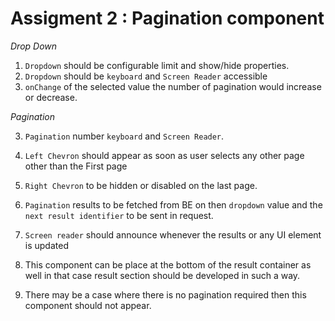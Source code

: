 # Assigment 2 : Pagination component

_Drop Down_

1. `Dropdown` should be configurable limit and show/hide properties.
2. `Dropdown` should be `keyboard` and `Screen Reader` accessible
3. `onChange` of the selected value the number of pagination would increase or decrease.

  

_Pagination_

3. `Pagination` number `keyboard` and `Screen Reader`.
4. `Left Chevron` should appear as soon as user selects any other page other than the First page
5. `Right Chevron` to be hidden or disabled on the last page.

  
6. `Pagination` results to be fetched from BE on then `dropdown` value and the `next result identifier` to be sent in request.
7.  `Screen reader` should announce whenever the results or any UI element is updated

8. This component can be place at the bottom of the result container as well in that case result section should be developed in such a way.
9. There may be a case where there is no pagination required then this component should not appear.


